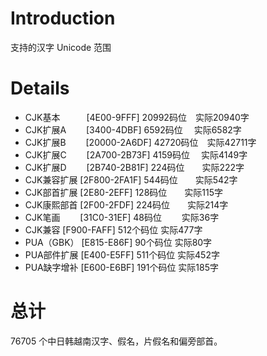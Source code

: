 # Introduction #

支持的汉字 Unicode 范围


# Details #
  * CJK基本　　　[4E00-9FFF]    20992码位　实际20940字
  * CJK扩展A　　 [3400-4DBF]    6592码位 　实际6582字
  * CJK扩展B　　 [20000-2A6DF]  42720码位　实际42711字
  * CJK扩展C　　 [2A700-2B73F]  4159码位　 实际4149字
  * CJK扩展D　　 [2B740-2B81F]  224码位　　实际222字
  * CJK兼容扩展  [2F800-2FA1F]  544码位　　实际542字
  * CJK部首扩展  [2E80-2EFF]    128码位　　实际115字
  * CJK康熙部首  [2F00-2FDF]    224码位　　实际214字
  * CJK笔画　　  [31C0-31EF]    48码位　　 实际36字
  * CJK兼容      [F900-FAFF]    512个码位  实际477字
  * PUA（GBK）   [E815-E86F]    90个码位   实际80字
  * PUA部件扩展  [E400-E5FF]    511个码位  实际452字
  * PUA缺字增补  [E600-E6BF]    191个码位  实际185字

# 总计 #
76705 个中日韩越南汉字、假名，片假名和偏旁部首。
